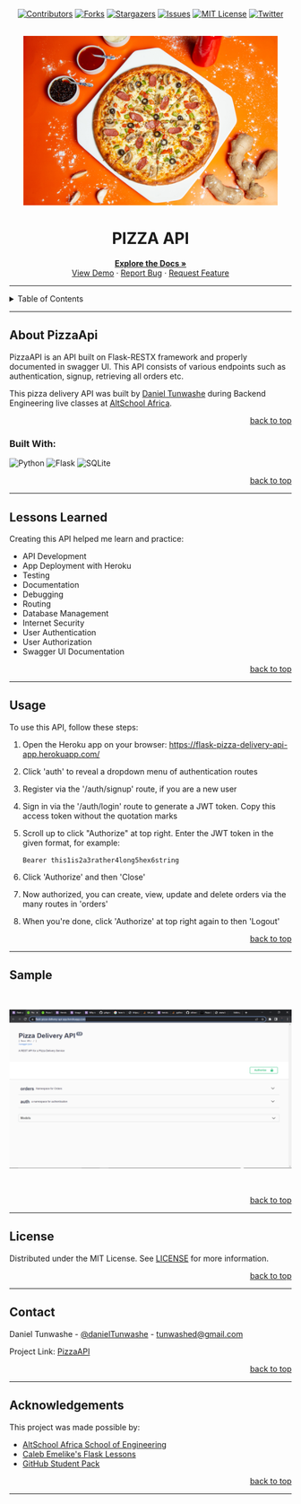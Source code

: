 <!-- Back to Top Navigation Anchor -->
<a name="readme-top"></a>

<!-- Project Shields -->
<div align="center">

  [![Contributors][contributors-shield]][contributors-url]
  [![Forks][forks-shield]][forks-url]
  [![Stargazers][stars-shield]][stars-url]
  [![Issues][issues-shield]][issues-url]
  [![MIT License][license-shield]][license-url]
  [![Twitter][twitter-shield]][twitter-url]
</div>

<!-- Project Logo -->
<br />
<div align="center">
  <a href="https://github.com/danielTunwashe/PizzaAPI">
    <img src="./Images/main-pic.jpg" alt="Logo" width="90%" height="30%">
  </a>
</div>

<div align="center">
  <h1>PIZZA API</h1>
</div>

<div>
  <p align="center">
    <a href="https://github.com/danielTunwashe/PizzaAPI/issues#readme"><strong>Explore the Docs »</strong></a>
    <br />
    <a href="https://flask-pizza-delivery-api-app.herokuapp.com/">View Demo</a>
    ·
    <a href="https://github.com/danielTunwashe/PizzaAPI/issues">Report Bug</a>
    ·
    <a href="https://github.com/danielTunwashe/PizzaAPI/issues">Request Feature</a>
  </p>
</div>

---

<!-- Table of Contents -->
<details>
  <summary>Table of Contents</summary>
  <ol>
    <li>
      <a href="#about-pizzaapi">About PizzaAPI</a>
      <ul>
        <li><a href="#built-with">Built With</a></li>
      </ul>
    </li>
    <li><a href="#lessons-learned">Lessons Learned</a></li>
    <li><a href="#usage">Usage</a></li>    
    <li><a href="#sample">Sample</a></li>
    <li><a href="#license">License</a></li>
    <li><a href="#contact">Contact</a></li>
    <li><a href="#acknowledgements">Acknowledgements</a></li>
  </ol>
  <p align="right"><a href="#readme-top">back to top</a></p>
</details>

---

<!-- About the Blog -->
## About PizzaApi

PizzaAPI is an API built on Flask-RESTX framework and properly documented in swagger UI. This API consists of various endpoints such as authentication, signup, retrieving all orders etc.

This pizza delivery API was built by <a href="https://www.github.com/danielTunwashe">Daniel Tunwashe</a> during Backend Engineering live classes at <a href="https://altschoolafrica.com/schools/engineering">AltSchool Africa</a>.

<p align="right"><a href="#readme-top">back to top</a></p>

### Built With:

![Python][python]
![Flask][flask]
![SQLite][sqlite]

<p align="right"><a href="#readme-top">back to top</a></p>

---
<!-- Lessons from the Project -->
## Lessons Learned

Creating this API helped me learn and practice:
* API Development
* App Deployment with Heroku
* Testing
* Documentation
* Debugging
* Routing
* Database Management
* Internet Security
* User Authentication
* User Authorization
* Swagger UI Documentation

<p align="right"><a href="#readme-top">back to top</a></p>

---

<!-- GETTING STARTED -->
## Usage

To use this API, follow these steps:

1. Open the Heroku app on your browser: https://flask-pizza-delivery-api-app.herokuapp.com/

2. Click 'auth' to reveal a dropdown menu of authentication routes

3. Register via the '/auth/signup' route, if you are a new user

4. Sign in via the '/auth/login' route to generate a JWT token. Copy this access token without the quotation marks

5. Scroll up to click "Authorize" at top right. Enter the JWT token in the given format, for example:
   ```
   Bearer this1is2a3rather4long5hex6string
   ```

6. Click 'Authorize' and then 'Close'

7. Now authorized, you can create, view, update and delete orders via the many routes in 'orders'

8. When you're done, click 'Authorize' at top right again to then 'Logout'

<p align="right"><a href="#readme-top">back to top</a></p>

---

<!-- Sample Screenshot -->
## Sample

<br />

[![PizzaAPI Screenshot][PizzaAPI-screenshot]](https://github.com/danielTunwashe/PizzaAPI/blob/main/Images/sample.png)

<br/>

<p align="right"><a href="#readme-top">back to top</a></p>

---

<!-- License -->
## License

Distributed under the MIT License. See <a href="https://github.com/danielTunwashe/PizzaAPI/blob/main/LICENSE">LICENSE</a> for more information.

<p align="right"><a href="#readme-top">back to top</a></p>

---

<!-- Contact -->
## Contact

Daniel Tunwashe - [@danielTunwashe](https://twitter.com/DTunwashe) - tunwashed@gmail.com

Project Link: [PizzaAPI](https://github.com/danielTunwashe/PizzaAPI)

<p align="right"><a href="#readme-top">back to top</a></p>

---

<!-- Acknowledgements -->
## Acknowledgements

This project was made possible by:

* [AltSchool Africa School of Engineering](https://altschoolafrica.com/schools/engineering)
* [Caleb Emelike's Flask Lessons](https://github.com/CalebEmelike)
* [GitHub Student Pack](https://education.github.com/globalcampus/student)

<p align="right"><a href="#readme-top">back to top</a></p>

---

<!-- Markdown Links & Images -->
[contributors-shield]: https://img.shields.io/github/contributors/danielTunwashe/PizzaAPI.svg?style=for-the-badge
[contributors-url]: https://github.com/danielTunwashe/PizzaAPI/graphs/contributors
[forks-shield]: https://img.shields.io/github/forks/danielTunwashe/PizzaAPI.svg?style=for-the-badge
[forks-url]: https://github.com/danielTunwashe/PizzaAPI/network/members
[stars-shield]: https://img.shields.io/github/stars/danielTunwashe/PizzaAPI.svg?style=for-the-badge
[stars-url]: https://github.com/danielTunwashe/PizzaAPI/stargazers
[issues-shield]: https://img.shields.io/github/issues/danielTunwashe/PizzaAPI.svg?style=for-the-badge
[issues-url]: https://github.com/danielTunwashe/PizzaAPIissues
[license-shield]: https://img.shields.io/github/license/Ze-Austin/altschool-pizza.svg?style=for-the-badge
[license-url]: https://github.com/danielTunwashe/PizzaAPI/blob/main/LICENSE.txt
[twitter-shield]: https://img.shields.io/badge/-@DTunwashe-1ca0f1?style=for-the-badge&logo=twitter&logoColor=white&link=https://twitter.com/DTunwashe
[twitter-url]: https://twitter.com/DTunwashe
[PizzaAPI-screenshot]: https://github.com/danielTunwashe/PizzaAPI/blob/main/Images/sample.png
[python]: https://img.shields.io/badge/python-3670A0?style=for-the-badge&logo=python&logoColor=ffdd54
[flask]: https://img.shields.io/badge/flask-%23000.svg?style=for-the-badge&logo=flask&logoColor=white
[sqlite]: https://img.shields.io/badge/sqlite-%2307405e.svg?style=for-the-badge&logo=sqlite&logoColor=white
